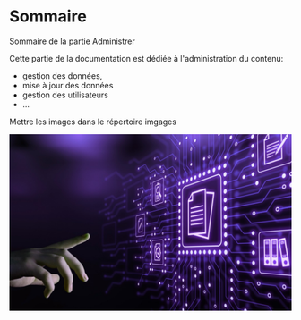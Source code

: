 # Sommaire


Sommaire de la partie Administrer

Cette partie de la documentation est dédiée à l'administration du contenu:


-  gestion des données,
-  mise à jour des données
-  gestion des utilisateurs
-  ...


Mettre les images dans le répertoire imgages


![](./images/gesiton_donnees.jpg)






